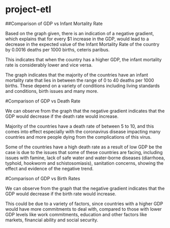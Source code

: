 # project-etl

##Comparison of GDP vs Infant Mortality Rate

Based on the graph given, there is an indication of a negative gradient, which explains that for every $1 increase in the GDP, would lead to a decrease in the expected value of the Infant Mortality Rate of the country by 0.0016 deaths per 1000 births, ceteris paribus.

This indicates that when the country has a higher GDP, the infant mortality rate is considerably lower and vice versa. 

The graph indicates that the majority of the countries have an infant mortality rate that lies in between the range of 0 to 40 deaths per 1000 births. These depend on a variety of conditions including living standards and conditions, birth issues and many more.


#Comparison of GDP vs Death Rate

We can observe from the graph that the negative gradient indicates that the GDP would decrease if the death rate would increase.

Majority of the countries have a death rate of between 5 to 10, and this comes into effect especially with the coronavirus disease impacting many countries and more people dying from the complications of this virus. 

Some of the countries have a high death rate as a result of low GDP be the case is due to the issues that some of these countries are facing, including issues with famine, lack of safe water and water-borne diseases (diarrhoea, typhoid, hookworm and schistosomiasis), sanitation concerns, showing the effect and evidence of the negative trend.


#Comparison of GDP vs Birth Rates

We can observe from the graph that the negative gradient indicates that the GDP would decrease if the birth rate would increase.

This could be due to a variety of factors, since countries with a higher GDP would have more commitments to deal with, compared to those with lower GDP levels like work commitments, education and other factors like markets, financial ability and social security.
